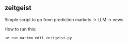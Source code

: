 zeitgeist
---

Simple script to go from prediction markets -> LLM -> news

How to run this:

```python
uv run marimo edit zeitgeist.py
```
